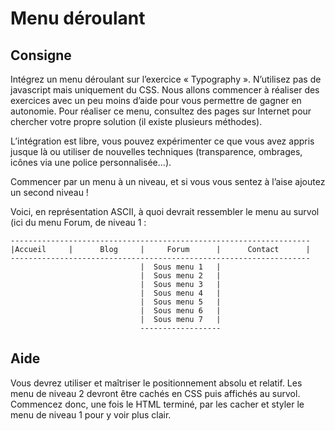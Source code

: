 # Menu déroulant

## Consigne

Intégrez un menu déroulant sur l’exercice « Typography ». N’utilisez pas de
javascript mais uniquement du CSS. Nous allons commencer à réaliser des
exercices avec un peu moins d’aide pour vous permettre de gagner en autonomie.
Pour réaliser ce menu, consultez des pages sur Internet pour chercher votre
propre solution (il existe plusieurs méthodes).

L’intégration est libre, vous pouvez expérimenter ce que vous avez appris jusque
là ou utiliser de nouvelles techniques (transparence, ombrages, icônes via une police personnalisée…).

Commencer par un menu à un niveau, et si vous vous sentez à l’aise ajoutez un
second niveau !


Voici, en représentation ASCII, à quoi devrait ressembler le menu au survol (ici
du menu Forum, de niveau 1 :

    -------------------------------------------------------------------
    |Accueil     |      Blog     |     Forum      |      Contact      |
    -------------------------------------------------------------------
                                 |  Sous menu 1   |
                                 |  Sous menu 2   |
                                 |  Sous menu 3   |
                                 |  Sous menu 4   |
                                 |  Sous menu 5   |
                                 |  Sous menu 6   |
                                 |  Sous menu 7   |
                                 ------------------



## Aide

Vous devrez utiliser et maîtriser le positionnement absolu et relatif. Les menu
de niveau 2 devront être cachés en CSS puis affichés au survol. Commencez donc,
une fois le HTML terminé, par les cacher et styler le menu de niveau 1 pour y
voir plus clair.
